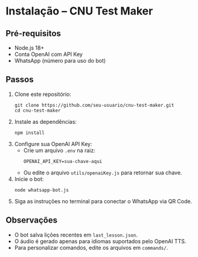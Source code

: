 # Instalação – CNU Test Maker

## Pré-requisitos
- Node.js 18+
- Conta OpenAI com API Key
- WhatsApp (número para uso do bot)

## Passos
1. Clone este repositório:
   ```
   git clone https://github.com/seu-usuario/cnu-test-maker.git
   cd cnu-test-maker
   ```
2. Instale as dependências:
   ```
   npm install
   ```
3. Configure sua OpenAI API Key:
   - Crie um arquivo `.env` na raiz:
     ```
     OPENAI_API_KEY=sua-chave-aqui
     ```
   - Ou edite o arquivo `utils/openaiKey.js` para retornar sua chave.
4. Inicie o bot:
   ```
   node whatsapp-bot.js
   ```
5. Siga as instruções no terminal para conectar o WhatsApp via QR Code.

## Observações
- O bot salva lições recentes em `last_lesson.json`.
- O áudio é gerado apenas para idiomas suportados pelo OpenAI TTS.
- Para personalizar comandos, edite os arquivos em `commands/`.
